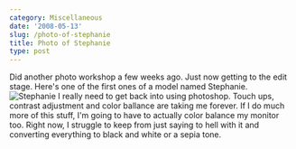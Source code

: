 ```yaml
---
category: Miscellaneous
date: '2008-05-13'
slug: /photo-of-stephanie
title: Photo of Stephanie
type: post
---
```



Did another photo workshop a few weeks ago. Just now getting to the
edit stage. Here's one of the first ones of a model named
Stephanie.
![Stephanie](http://www.alanwsmith.com/blog/wp-content/uploads/2008/05/aws-20080426-glamor-camp-0073.jpg "Stephanie")
I really need to get back into using photoshop. Touch ups, contrast
adjustment and color ballance are taking me forever. If I do much
more of this stuff, I'm going to have to actually color balance my
monitor too. Right now, I struggle to keep from just saying to hell
with it and converting everything to black and white or a sepia
tone.